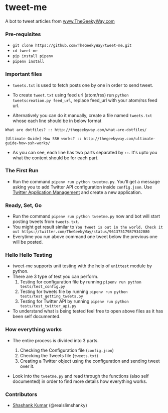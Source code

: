 # tweet-me
A bot to tweet articles from www.TheGeekyWay.com

### Pre-requisites

- `git clone https://github.com/TheGeekyWay/tweet-me.git`
- `cd tweet-me`
- `pip install pipenv`
- `pipenv install`

### Important files

- `tweets.txt` is used to fetch posts one by one in order to send tweet.

- To create `tweet.txt` using feed url (atom/rss) run `python tweetscreation.py feed_url`, replace feed_url with your atom/rss feed url.

- Alternatively you can do it manually, create a file named `tweets.txt` whose each line should be in below format

`What are dotfiles? :: http://thegeekyway.com/what-are-dotfiles/`

`[Ultimate Guide] How SSH works? :: http://thegeekyway.com/ultimate-guide-how-ssh-works/`

- As you can see, each line has two parts separated by `::`. It's upto you what the content should be for each part.

### The First Run

- Run the command `pipenv run python tweetme.py`. You'll get a message asking you to add Twitter API configuration inside `config.json`. Use [Twitter Application Management](https://apps.twitter.com) and create a new application.

### Ready, Set, Go

- Run the command `pipenv run python tweetme.py` now and bot will start posting tweets from `tweets.txt`.
- You might get result similar to `You tweet is out in the world. Check it out https://twitter.com/TheGeekyWay/status/961375179879342080`
- Everytime you run above command one tweet below the previous one will be posted.

### Hello Hello Testing

- tweet-me supports unit testing with the help of `unittest` module by python.
- There are 3 type of test you can perform.
    1) Testing for configuration file by running `pipenv run python tests/test_config.py`
    2) Testing for tweets file by running `pipenv run python tests/test_getting_tweets.py`
    3) Testing for Twitter API by running `pipenv run python tests/test_twitter_api.py`
- To understand what is being tested feel free to open above files as it has been self documented.

### How everything works

- The entire process is divided into 3 parts.
    1) Checking the Configuration file (`config.json`)
    2) Checking the Tweets file (`tweets.txt`)
    3) Creating a Twitter object using the configuration and sending tweet over it.

- Look into the `tweetme.py` and read through the functions (also self documented) in order to find more details how everything works.

### Contributors

- [Shashank Kumar](https://blog.shankyxyz) (@realslimshanky)
